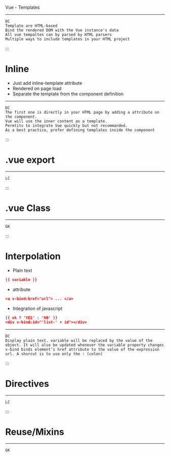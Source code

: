 Vue - Templates

***
	DC
	Template are HTML-based
	Bind the rendered DOM with the Vue instance's data
	All vue tempaltes can by parsed by HTML parsers
	Multiple ways to include templates in your HTML project


:::
# Inline 
- Just add inline-template attribute
- Rendered on page load
- Separate the template from the component definition

*** 
	DC
	The first one is directly in your HTML page by adding a attribute on the component.
	Vue will use the inner content as a template.
	Permtits to integrate Vue quickly but not recommanded.
	As a best practice, prefer defining templates inside the component 
   
   
:::
# .vue export 

*** 
    LC

	
:::
# .vue Class 

*** 
    GK
	
	
:::
# Interpolation
- Plain text
``` json
{{ variable }}
```
- attribute
``` json
<a v-bind:href="url"> ... </a>
```
- Integration of javascript
``` json
{{ ok ? 'YES' : 'NO' }}
<div v-bind:id="'list-' + id"></div>
```

*** 
    DC
	Display plain text. variable will be replaced by the value of the object. It will also be updated whenever the variable property changes
	v-bind binds element’s href attribute to the value of the expression url. A shorcut is to use only the : (colon)
	
	
:::
# Directives

*** 
    LC

	
:::
# Reuse/Mixins

*** 
    GK
	